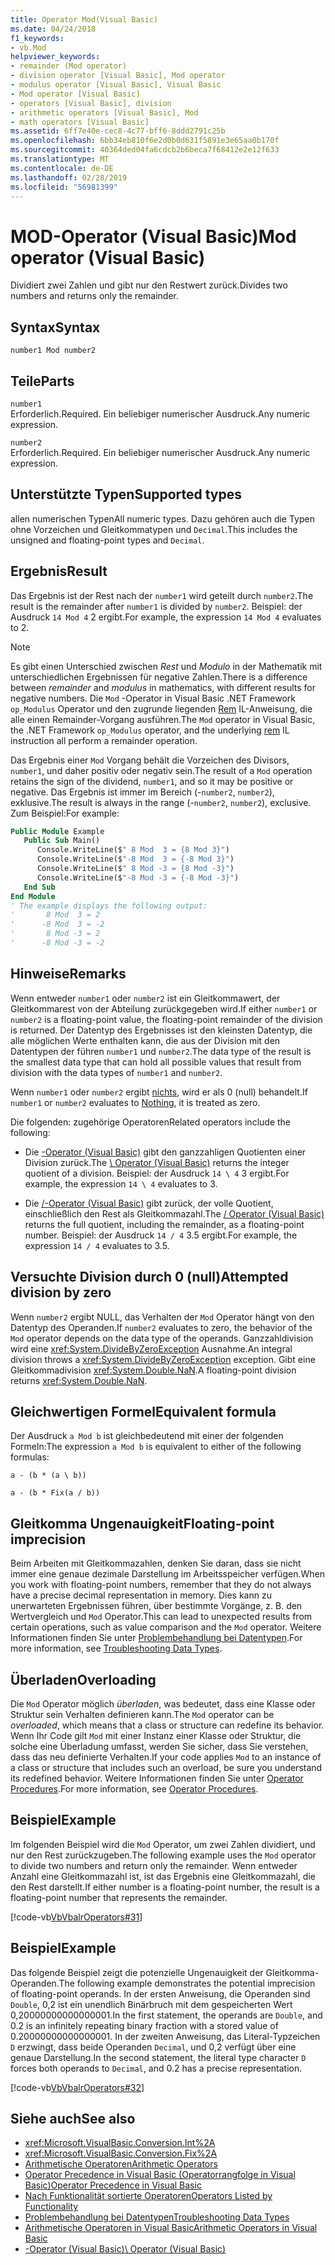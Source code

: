 ```yaml
---
title: Operator Mod(Visual Basic)
ms.date: 04/24/2018
f1_keywords:
- vb.Mod
helpviewer_keywords:
- remainder (Mod operator)
- division operator [Visual Basic], Mod operator
- modulus operator [Visual Basic], Visual Basic
- Mod operator [Visual Basic]
- operators [Visual Basic], division
- arithmetic operators [Visual Basic], Mod
- math operators [Visual Basic]
ms.assetid: 6ff7e40e-cec8-4c77-bff6-8ddd2791c25b
ms.openlocfilehash: 6bb34eb810f6e2d0b0d631f5891e3e65aa0b170f
ms.sourcegitcommit: 40364ded04fa6cdcb2b6beca7f68412e2e12f633
ms.translationtype: MT
ms.contentlocale: de-DE
ms.lasthandoff: 02/28/2019
ms.locfileid: "56981399"
---
```

# <a name="mod-operator-visual-basic"></a><span data-ttu-id="190f6-102">MOD-Operator (Visual Basic)</span><span class="sxs-lookup"><span data-stu-id="190f6-102">Mod operator (Visual Basic)</span></span>
<span data-ttu-id="190f6-103">Dividiert zwei Zahlen und gibt nur den Restwert zurück.</span><span class="sxs-lookup"><span data-stu-id="190f6-103">Divides two numbers and returns only the remainder.</span></span>  
  
## <a name="syntax"></a><span data-ttu-id="190f6-104">Syntax</span><span class="sxs-lookup"><span data-stu-id="190f6-104">Syntax</span></span>  
  
```  
number1 Mod number2  
```  
  
## <a name="parts"></a><span data-ttu-id="190f6-105">Teile</span><span class="sxs-lookup"><span data-stu-id="190f6-105">Parts</span></span>  
 `number1`  
 <span data-ttu-id="190f6-106">Erforderlich.</span><span class="sxs-lookup"><span data-stu-id="190f6-106">Required.</span></span> <span data-ttu-id="190f6-107">Ein beliebiger numerischer Ausdruck.</span><span class="sxs-lookup"><span data-stu-id="190f6-107">Any numeric expression.</span></span>  
  
 `number2`  
 <span data-ttu-id="190f6-108">Erforderlich.</span><span class="sxs-lookup"><span data-stu-id="190f6-108">Required.</span></span> <span data-ttu-id="190f6-109">Ein beliebiger numerischer Ausdruck.</span><span class="sxs-lookup"><span data-stu-id="190f6-109">Any numeric expression.</span></span>  
  
## <a name="supported-types"></a><span data-ttu-id="190f6-110">Unterstützte Typen</span><span class="sxs-lookup"><span data-stu-id="190f6-110">Supported types</span></span>  
 <span data-ttu-id="190f6-111">allen numerischen Typen</span><span class="sxs-lookup"><span data-stu-id="190f6-111">All numeric types.</span></span> <span data-ttu-id="190f6-112">Dazu gehören auch die Typen ohne Vorzeichen und Gleitkommatypen und `Decimal`.</span><span class="sxs-lookup"><span data-stu-id="190f6-112">This includes the unsigned and floating-point types and `Decimal`.</span></span>  
  
## <a name="result"></a><span data-ttu-id="190f6-113">Ergebnis</span><span class="sxs-lookup"><span data-stu-id="190f6-113">Result</span></span>

<span data-ttu-id="190f6-114">Das Ergebnis ist der Rest nach der `number1` wird geteilt durch `number2`.</span><span class="sxs-lookup"><span data-stu-id="190f6-114">The result is the remainder after `number1` is divided by `number2`.</span></span> <span data-ttu-id="190f6-115">Beispiel: der Ausdruck `14 Mod 4` 2 ergibt.</span><span class="sxs-lookup"><span data-stu-id="190f6-115">For example, the expression `14 Mod 4` evaluates to 2.</span></span>  

> [!NOTE]
> <span data-ttu-id="190f6-116">Es gibt einen Unterschied zwischen *Rest* und *Modulo* in der Mathematik mit unterschiedlichen Ergebnissen für negative Zahlen.</span><span class="sxs-lookup"><span data-stu-id="190f6-116">There is a difference between *remainder* and *modulus* in mathematics, with different results for negative numbers.</span></span> <span data-ttu-id="190f6-117">Die `Mod` -Operator in Visual Basic .NET Framework `op_Modulus` Operator und den zugrunde liegenden [Rem](<xref:System.Reflection.Emit.OpCodes.Rem>) IL-Anweisung, die alle einen Remainder-Vorgang ausführen.</span><span class="sxs-lookup"><span data-stu-id="190f6-117">The `Mod` operator in Visual Basic, the .NET Framework `op_Modulus` operator, and the underlying [rem](<xref:System.Reflection.Emit.OpCodes.Rem>) IL instruction all perform a remainder operation.</span></span>

<span data-ttu-id="190f6-118">Das Ergebnis einer `Mod` Vorgang behält die Vorzeichen des Divisors, `number1`, und daher positiv oder negativ sein.</span><span class="sxs-lookup"><span data-stu-id="190f6-118">The result of a `Mod` operation retains the sign of the dividend, `number1`, and so it may be positive or negative.</span></span> <span data-ttu-id="190f6-119">Das Ergebnis ist immer im Bereich (-`number2`, `number2`), exklusive.</span><span class="sxs-lookup"><span data-stu-id="190f6-119">The result is always in the range (-`number2`, `number2`), exclusive.</span></span> <span data-ttu-id="190f6-120">Zum Beispiel:</span><span class="sxs-lookup"><span data-stu-id="190f6-120">For example:</span></span>

```vb
Public Module Example
   Public Sub Main()
      Console.WriteLine($" 8 Mod  3 = {8 Mod 3}")
      Console.WriteLine($"-8 Mod  3 = {-8 Mod 3}")
      Console.WriteLine($" 8 Mod -3 = {8 Mod -3}")
      Console.WriteLine($"-8 Mod -3 = {-8 Mod -3}")
   End Sub
End Module
' The example displays the following output:
'       8 Mod  3 = 2
'      -8 Mod  3 = -2
'       8 Mod -3 = 2
'      -8 Mod -3 = -2
```

## <a name="remarks"></a><span data-ttu-id="190f6-121">Hinweise</span><span class="sxs-lookup"><span data-stu-id="190f6-121">Remarks</span></span>  
 <span data-ttu-id="190f6-122">Wenn entweder `number1` oder `number2` ist ein Gleitkommawert, der Gleitkommarest von der Abteilung zurückgegeben wird.</span><span class="sxs-lookup"><span data-stu-id="190f6-122">If either `number1` or `number2` is a floating-point value, the floating-point remainder of the division is returned.</span></span> <span data-ttu-id="190f6-123">Der Datentyp des Ergebnisses ist den kleinsten Datentyp, die alle möglichen Werte enthalten kann, die aus der Division mit den Datentypen der führen `number1` und `number2`.</span><span class="sxs-lookup"><span data-stu-id="190f6-123">The data type of the result is the smallest data type that can hold all possible values that result from division with the data types of `number1` and `number2`.</span></span>  
  
 <span data-ttu-id="190f6-124">Wenn `number1` oder `number2` ergibt [nichts](../../../visual-basic/language-reference/nothing.md), wird er als 0 (null) behandelt.</span><span class="sxs-lookup"><span data-stu-id="190f6-124">If `number1` or `number2` evaluates to [Nothing](../../../visual-basic/language-reference/nothing.md), it is treated as zero.</span></span>  
  
 <span data-ttu-id="190f6-125">Die folgenden: zugehörige Operatoren</span><span class="sxs-lookup"><span data-stu-id="190f6-125">Related operators include the following:</span></span>  
  
-   <span data-ttu-id="190f6-126">Die [\-Operator (Visual Basic)](../../../visual-basic/language-reference/operators/integer-division-operator.md) gibt den ganzzahligen Quotienten einer Division zurück.</span><span class="sxs-lookup"><span data-stu-id="190f6-126">The [\ Operator (Visual Basic)](../../../visual-basic/language-reference/operators/integer-division-operator.md) returns the integer quotient of a division.</span></span> <span data-ttu-id="190f6-127">Beispiel: der Ausdruck `14 \ 4` 3 ergibt.</span><span class="sxs-lookup"><span data-stu-id="190f6-127">For example, the expression `14 \ 4` evaluates to 3.</span></span>  
  
-   <span data-ttu-id="190f6-128">Die [/-Operator (Visual Basic)](../../../visual-basic/language-reference/operators/floating-point-division-operator.md) gibt zurück, der volle Quotient, einschließlich den Rest als Gleitkommazahl.</span><span class="sxs-lookup"><span data-stu-id="190f6-128">The [/ Operator (Visual Basic)](../../../visual-basic/language-reference/operators/floating-point-division-operator.md) returns the full quotient, including the remainder, as a floating-point number.</span></span> <span data-ttu-id="190f6-129">Beispiel: der Ausdruck `14 / 4` 3.5 ergibt.</span><span class="sxs-lookup"><span data-stu-id="190f6-129">For example, the expression `14 / 4` evaluates to 3.5.</span></span>  
  
## <a name="attempted-division-by-zero"></a><span data-ttu-id="190f6-130">Versuchte Division durch 0 (null)</span><span class="sxs-lookup"><span data-stu-id="190f6-130">Attempted division by zero</span></span>  
 <span data-ttu-id="190f6-131">Wenn `number2` ergibt NULL, das Verhalten der `Mod` Operator hängt von den Datentyp des Operanden.</span><span class="sxs-lookup"><span data-stu-id="190f6-131">If `number2` evaluates to zero, the behavior of the `Mod` operator depends on the data type of the operands.</span></span> <span data-ttu-id="190f6-132">Ganzzahldivision wird eine <xref:System.DivideByZeroException> Ausnahme.</span><span class="sxs-lookup"><span data-stu-id="190f6-132">An integral division throws a <xref:System.DivideByZeroException> exception.</span></span> <span data-ttu-id="190f6-133">Gibt eine Gleitkommadivision <xref:System.Double.NaN>.</span><span class="sxs-lookup"><span data-stu-id="190f6-133">A floating-point division returns <xref:System.Double.NaN>.</span></span>  
  
## <a name="equivalent-formula"></a><span data-ttu-id="190f6-134">Gleichwertigen Formel</span><span class="sxs-lookup"><span data-stu-id="190f6-134">Equivalent formula</span></span>  
 <span data-ttu-id="190f6-135">Der Ausdruck `a Mod b` ist gleichbedeutend mit einer der folgenden Formeln:</span><span class="sxs-lookup"><span data-stu-id="190f6-135">The expression `a Mod b` is equivalent to either of the following formulas:</span></span>  
  
 `a - (b * (a \ b))`  
  
 `a - (b * Fix(a / b))`  
  
## <a name="floating-point-imprecision"></a><span data-ttu-id="190f6-136">Gleitkomma Ungenauigkeit</span><span class="sxs-lookup"><span data-stu-id="190f6-136">Floating-point imprecision</span></span>  
 <span data-ttu-id="190f6-137">Beim Arbeiten mit Gleitkommazahlen, denken Sie daran, dass sie nicht immer eine genaue dezimale Darstellung im Arbeitsspeicher verfügen.</span><span class="sxs-lookup"><span data-stu-id="190f6-137">When you work with floating-point numbers, remember that they do not always have a precise decimal representation in memory.</span></span> <span data-ttu-id="190f6-138">Dies kann zu unerwarteten Ergebnissen führen, über bestimmte Vorgänge, z. B. den Wertvergleich und `Mod` Operator.</span><span class="sxs-lookup"><span data-stu-id="190f6-138">This can lead to unexpected results from certain operations, such as value comparison and the `Mod` operator.</span></span> <span data-ttu-id="190f6-139">Weitere Informationen finden Sie unter [Problembehandlung bei Datentypen](../../../visual-basic/programming-guide/language-features/data-types/troubleshooting-data-types.md).</span><span class="sxs-lookup"><span data-stu-id="190f6-139">For more information, see [Troubleshooting Data Types](../../../visual-basic/programming-guide/language-features/data-types/troubleshooting-data-types.md).</span></span>  
  
## <a name="overloading"></a><span data-ttu-id="190f6-140">Überladen</span><span class="sxs-lookup"><span data-stu-id="190f6-140">Overloading</span></span>  
 <span data-ttu-id="190f6-141">Die `Mod` Operator möglich *überladen*, was bedeutet, dass eine Klasse oder Struktur sein Verhalten definieren kann.</span><span class="sxs-lookup"><span data-stu-id="190f6-141">The `Mod` operator can be *overloaded*, which means that a class or structure can redefine its behavior.</span></span> <span data-ttu-id="190f6-142">Wenn Ihr Code gilt `Mod` mit einer Instanz einer Klasse oder Struktur, die solche eine Überladung umfasst, werden Sie sicher, dass Sie verstehen, dass das neu definierte Verhalten.</span><span class="sxs-lookup"><span data-stu-id="190f6-142">If your code applies `Mod` to an instance of a class or structure that includes such an overload, be sure you understand its redefined behavior.</span></span> <span data-ttu-id="190f6-143">Weitere Informationen finden Sie unter [Operator Procedures](../../../visual-basic/programming-guide/language-features/procedures/operator-procedures.md).</span><span class="sxs-lookup"><span data-stu-id="190f6-143">For more information, see [Operator Procedures](../../../visual-basic/programming-guide/language-features/procedures/operator-procedures.md).</span></span>  
  
## <a name="example"></a><span data-ttu-id="190f6-144">Beispiel</span><span class="sxs-lookup"><span data-stu-id="190f6-144">Example</span></span>  
 <span data-ttu-id="190f6-145">Im folgenden Beispiel wird die `Mod` Operator, um zwei Zahlen dividiert, und nur den Rest zurückzugeben.</span><span class="sxs-lookup"><span data-stu-id="190f6-145">The following example uses the `Mod` operator to divide two numbers and return only the remainder.</span></span> <span data-ttu-id="190f6-146">Wenn entweder Anzahl eine Gleitkommazahl ist, ist das Ergebnis eine Gleitkommazahl, die den Rest darstellt.</span><span class="sxs-lookup"><span data-stu-id="190f6-146">If either number is a floating-point number, the result is a floating-point number that represents the remainder.</span></span>  
  
 [!code-vb[VbVbalrOperators#31](~/samples/snippets/visualbasic/VS_Snippets_VBCSharp/VbVbalrOperators/VB/Class1.vb#31)]  
  
## <a name="example"></a><span data-ttu-id="190f6-147">Beispiel</span><span class="sxs-lookup"><span data-stu-id="190f6-147">Example</span></span>  
 <span data-ttu-id="190f6-148">Das folgende Beispiel zeigt die potenzielle Ungenauigkeit der Gleitkomma-Operanden.</span><span class="sxs-lookup"><span data-stu-id="190f6-148">The following example demonstrates the potential imprecision of floating-point operands.</span></span> <span data-ttu-id="190f6-149">In der ersten Anweisung, die Operanden sind `Double`, 0,2 ist ein unendlich Binärbruch mit dem gespeicherten Wert 0,20000000000000001.</span><span class="sxs-lookup"><span data-stu-id="190f6-149">In the first statement, the operands are `Double`, and 0.2 is an infinitely repeating binary fraction with a stored value of 0.20000000000000001.</span></span> <span data-ttu-id="190f6-150">In der zweiten Anweisung, das Literal-Typzeichen `D` erzwingt, dass beide Operanden `Decimal`, und 0,2 verfügt über eine genaue Darstellung.</span><span class="sxs-lookup"><span data-stu-id="190f6-150">In the second statement, the literal type character `D` forces both operands to `Decimal`, and 0.2 has a precise representation.</span></span>  
  
 [!code-vb[VbVbalrOperators#32](~/samples/snippets/visualbasic/VS_Snippets_VBCSharp/VbVbalrOperators/VB/Class1.vb#32)]  
  
## <a name="see-also"></a><span data-ttu-id="190f6-151">Siehe auch</span><span class="sxs-lookup"><span data-stu-id="190f6-151">See also</span></span>
- <xref:Microsoft.VisualBasic.Conversion.Int%2A>
- <xref:Microsoft.VisualBasic.Conversion.Fix%2A>
- [<span data-ttu-id="190f6-152">Arithmetische Operatoren</span><span class="sxs-lookup"><span data-stu-id="190f6-152">Arithmetic Operators</span></span>](../../../visual-basic/language-reference/operators/arithmetic-operators.md)
- [<span data-ttu-id="190f6-153">Operator Precedence in Visual Basic (Operatorrangfolge in Visual Basic)</span><span class="sxs-lookup"><span data-stu-id="190f6-153">Operator Precedence in Visual Basic</span></span>](../../../visual-basic/language-reference/operators/operator-precedence.md)
- [<span data-ttu-id="190f6-154">Nach Funktionalität sortierte Operatoren</span><span class="sxs-lookup"><span data-stu-id="190f6-154">Operators Listed by Functionality</span></span>](../../../visual-basic/language-reference/operators/operators-listed-by-functionality.md)
- [<span data-ttu-id="190f6-155">Problembehandlung bei Datentypen</span><span class="sxs-lookup"><span data-stu-id="190f6-155">Troubleshooting Data Types</span></span>](../../../visual-basic/programming-guide/language-features/data-types/troubleshooting-data-types.md)
- [<span data-ttu-id="190f6-156">Arithmetische Operatoren in Visual Basic</span><span class="sxs-lookup"><span data-stu-id="190f6-156">Arithmetic Operators in Visual Basic</span></span>](../../../visual-basic/programming-guide/language-features/operators-and-expressions/arithmetic-operators.md)
- [<span data-ttu-id="190f6-157">\-Operator (Visual Basic)</span><span class="sxs-lookup"><span data-stu-id="190f6-157">\ Operator (Visual Basic)</span></span>](../../../visual-basic/language-reference/operators/integer-division-operator.md)
